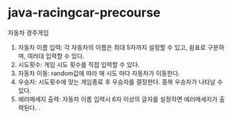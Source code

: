 # java-racingcar-precourse

자동차 경주게임

1. 자동차 이름 입력: 각 자동차의 이름은 최대 5자까지 설정할 수 있고, 쉼표로 구분하며, 여러대 입력할 수 있다.
2. 시도횟수: 게임 시도 횟수를 직접 입력할 수 있다.
3. 자동차 이동: random값에 따라 매 시도 마다 자동차가 이동한다.
4. 우승자: 시도횟수에 맞는 게임종료 후 우승자를 결정한다. 중복 우승자가 나타날 수 있다.
5. 에러메세지 출력: 자동차 이름 입력시 6자 이상의 글자를 설정하면 에러메세지가 출력된다. 
.